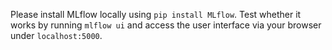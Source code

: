 Please install MLflow locally using `pip install MLflow`. Test whether it works by running `mlflow ui` and access the user interface via your browser under `localhost:5000`.